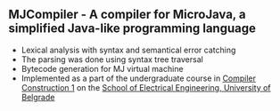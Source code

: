 ## MJCompiler - A compiler for MicroJava, a simplified Java-like programming language
-	Lexical analysis with syntax and semantical error catching
-	The parsing was done using syntax tree traversal
-	Bytecode generation for MJ virtual machine
- Implemented as a part of the undergraduate course in  [Compiler Construction 1](https://www.etf.bg.ac.rs/en/fis/karton_predmeta/13S114PP1) on the [School of Electrical Engineering, University of Belgrade](https://www.etf.bg.ac.rs/en)
